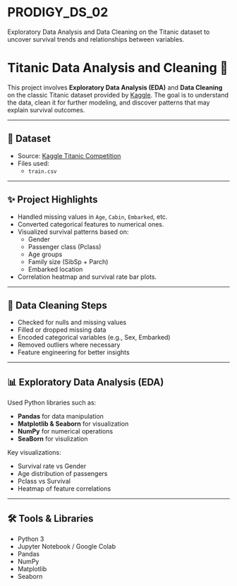 # PRODIGY_DS_02
Exploratory Data Analysis and Data Cleaning on the Titanic dataset  to uncover survival trends and relationships between variables.


# Titanic Data Analysis and Cleaning 🚢

This project involves **Exploratory Data Analysis (EDA)** and **Data Cleaning** on the classic Titanic dataset provided by [Kaggle](https://www.kaggle.com/c/titanic/data). The goal is to understand the data, clean it for further modeling, and discover patterns that may explain survival outcomes.

---

## 📁 Dataset

- Source: [Kaggle Titanic Competition](https://www.kaggle.com/c/titanic/data)
- Files used:
  - `train.csv`
    
---

## ✨ Project Highlights

- Handled missing values in `Age`, `Cabin`, `Embarked`, etc.
- Converted categorical features to numerical ones.
- Visualized survival patterns based on:
  - Gender
  - Passenger class (Pclass)
  - Age groups
  - Family size (SibSp + Parch)
  - Embarked location
- Correlation heatmap and survival rate bar plots.

---

## 🧹 Data Cleaning Steps

- Checked for nulls and missing values
- Filled or dropped missing data
- Encoded categorical variables (e.g., Sex, Embarked)
- Removed outliers where necessary
- Feature engineering for better insights

---

## 📊 Exploratory Data Analysis (EDA)

Used Python libraries such as:

- **Pandas** for data manipulation
- **Matplotlib & Seaborn** for visualization
- **NumPy** for numerical operations
- **SeaBorn** for visulization

Key visualizations:

- Survival rate vs Gender
- Age distribution of passengers
- Pclass vs Survival
- Heatmap of feature correlations

---

## 🛠️ Tools & Libraries

- Python 3
- Jupyter Notebook / Google Colab
- Pandas
- NumPy
- Matplotlib
- Seaborn
